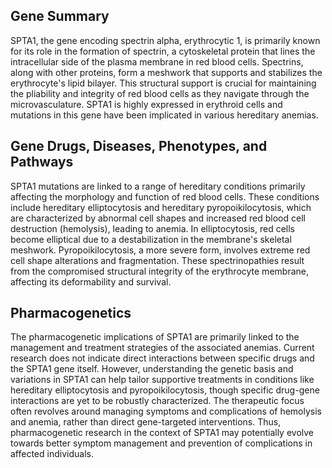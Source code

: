 ## Gene Summary
SPTA1, the gene encoding spectrin alpha, erythrocytic 1, is primarily known for its role in the formation of spectrin, a cytoskeletal protein that lines the intracellular side of the plasma membrane in red blood cells. Spectrins, along with other proteins, form a meshwork that supports and stabilizes the erythrocyte's lipid bilayer. This structural support is crucial for maintaining the pliability and integrity of red blood cells as they navigate through the microvasculature. SPTA1 is highly expressed in erythroid cells and mutations in this gene have been implicated in various hereditary anemias.

## Gene Drugs, Diseases, Phenotypes, and Pathways
SPTA1 mutations are linked to a range of hereditary conditions primarily affecting the morphology and function of red blood cells. These conditions include hereditary elliptocytosis and hereditary pyropoikilocytosis, which are characterized by abnormal cell shapes and increased red blood cell destruction (hemolysis), leading to anemia. In elliptocytosis, red cells become elliptical due to a destabilization in the membrane's skeletal meshwork. Pyropoikilocytosis, a more severe form, involves extreme red cell shape alterations and fragmentation. These spectrinopathies result from the compromised structural integrity of the erythrocyte membrane, affecting its deformability and survival.

## Pharmacogenetics
The pharmacogenetic implications of SPTA1 are primarily linked to the management and treatment strategies of the associated anemias. Current research does not indicate direct interactions between specific drugs and the SPTA1 gene itself. However, understanding the genetic basis and variations in SPTA1 can help tailor supportive treatments in conditions like hereditary elliptocytosis and pyropoikilocytosis, though specific drug-gene interactions are yet to be robustly characterized. The therapeutic focus often revolves around managing symptoms and complications of hemolysis and anemia, rather than direct gene-targeted interventions. Thus, pharmacogenetic research in the context of SPTA1 may potentially evolve towards better symptom management and prevention of complications in affected individuals.